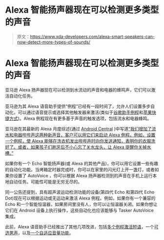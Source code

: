 # Alexa 智能扬声器现在可以检测更多类型的声音

> 原文：<https://www.xda-developers.com/alexa-smart-speakers-can-now-detect-more-types-of-sounds/>

# Alexa 智能扬声器现在可以检测更多类型的声音

亚马逊 Alexa 扬声器现在可以检测到水流动的声音和电器的蜂鸣声，它们可以激活自动化任务。

亚马逊为其 Alexa 语音助手提供“例程”已经有一段时间了，允许人们设置多步自动化，可以通过语音提示或选择其他触发器来激活(类似于[谷歌助手例程](https://www.xda-developers.com/google-assistant-routines-delay/)和[苹果快捷方式](https://www.xda-developers.com/guide-shortcuts-macos/))。Alexa 例程现在有更多基于声音的触发选项，包括流水和电器蜂鸣。

亚马逊在其最新的 Alexa 月度综述(通过 [Android Central](https://www.androidcentral.com/amazon-alexa-sound-detection-running-water-beeping-appliances) )中写道[“我们增加了流水和电器哔哔声这两种新声音，客户可以用它们来启动 Alexa 例程。例如，设置一个例程，使 Alexa 能够在洗衣机发出哔哔声时向你发送通知，表明你的衣服洗好了。或者，如果孩子们刷牙后不小心忘了关水龙头，让 Alexa 提醒你关掉水槽。”](https://www.amazon.com/b?tag=xda-1ugktr1-20&ascsubtag=UUxdaUeUpU6544&asc_refurl=https%3A%2F%2Fwww.xda-developers.com%2Falexa-smart-speakers-can-now-detect-more-types-of-sounds%2F&asc_campaign=Short-Term)

如果你有一个 Echo 智能扬声器(或 Alexa 的其他产品)，你可以用它设置一些有趣的自动化功能。当烤箱定时器完成时，你可以在家里的闪光灯上开一盏灯，或者如果你设置了 AutoVoice ，你可以根据 Alexa 扬声器检测到的声音在手机上运行本地自动任务。可能性可能是无穷无尽的。

同一公告还提到，具有超声波运动检测功能的设备(第四代 Echo 和第四代 Echo Dot)现在可以根据运动或无运动来激活 Alexa 例程。例如，如果你有一个兼容的 Echo 和一个智能恒温器，如果房间里没有人，你可以让恒温器关闭。如果你想让它们在 Android 设备上执行操作，这些自动化也应该能够与 Tasker AutoVoice 集成。

此前，Alexa 语音助手已经推出了其他几项改进，包括[多个例程激活短语](https://www.xda-developers.com/trigger-alexa-routines-multiple-phrases/)，一个[可选男声](https://www.xda-developers.com/how-to-enable-male-voice-amazon-echo-speakers/)，以及[一个自适应音量功能](https://www.xda-developers.com/alexa-adaptive-volume-solves-problem-smart-speakers/)。